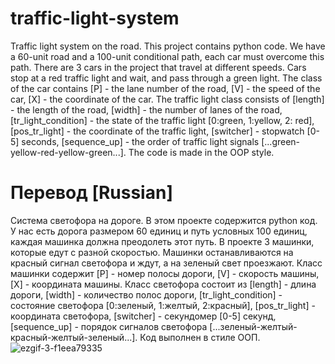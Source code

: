 # traffic-light-system
Traffic light system on the road. This project contains python code. We have a 60-unit road and a 100-unit conditional path, each car must overcome this path. There are 3 cars in the project that travel at different speeds. Cars stop at a red traffic light and wait, and pass through a green light. The class of the car contains [P] - the lane number of the road, [V] - the speed of the car, [X] - the coordinate of the car. The traffic light class consists of [length] - the length of the road, [width] - the number of lanes of the road, [tr_light_condition] - the state of the traffic light [0:green, 1:yellow, 2: red], [pos_tr_light] - the coordinate of the traffic light, [switcher] - stopwatch [0-5] seconds, [sequence_up] - the order of traffic light signals [...green-yellow-red-yellow-green...].
The code is made in the OOP style.
# Перевод [Russian]
Система светофора на дороге. В этом проекте содержится python код. У нас есть дорога размером 60 единиц и путь условных 100 единиц, каждая машинка должна преодолеть этот путь. В проекте 3 машинки, которые едут с разной скоростью. Машинки останавливаются на красный сигнал светофора и ждут, а на зеленый свет проезжают. Класс машинки содержит [P] - номер полосы дороги, [V] - скорость машины, [X] - координата машины. Класс светофора состоит из [length] - длина дороги, [width] - количество полос дороги, [tr_light_condition] - состояние светофора [0:зеленый, 1:желтый, 2:красный], [pos_tr_light] - координата светофора, [switcher] - секундомер [0-5] секунд, [sequence_up] - порядок сигналов светофора [...зеленый-желтый-красный-желтый-зеленый...].
Код выполнен в стиле ООП.
![ezgif-3-f1eea79335](https://user-images.githubusercontent.com/45320521/193470588-f805b539-19b2-456d-9220-86aae5717022.gif)
